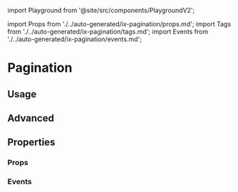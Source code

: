 import Playground from '@site/src/components/PlaygroundV2';

import Props from './../auto-generated/ix-pagination/props.md';
import Tags from './../auto-generated/ix-pagination/tags.md';
import Events from './../auto-generated/ix-pagination/events.md';

# Pagination

<Tags />

## Usage

<Playground
name="pagination" height="24rem"
examplesByName>
</Playground>

## Advanced

<Playground
name="pagination-advanced" height="24rem"
examplesByName>
</Playground>

## Properties

### Props

<Props />

### Events

<Events />
